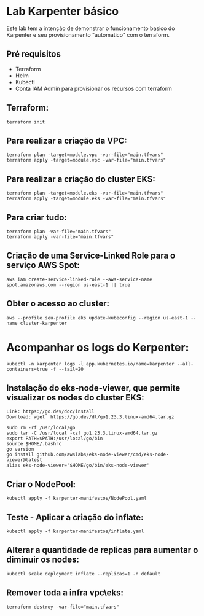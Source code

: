 # Lab Karpenter básico

Este lab tem a intenção de demonstrar o funcionamento basico do Karpenter e seu provisionamento "automatico" com o terraform.

## Pré requisitos
- Terraform
- Helm
- Kubectl
- Conta IAM Admin para provisionar os recursos com terraform

## Terraform:
```
terraform init
```

## Para realizar a criação da VPC:
```
terraform plan -target=module.vpc -var-file="main.tfvars"
terraform apply -target=module.vpc -var-file="main.tfvars"
```

## Para realizar a criação do cluster EKS:
```
terraform plan -target=module.eks -var-file="main.tfvars"
terraform apply -target=module.eks -var-file="main.tfvars"
```

## Para criar tudo:
```
terraform plan -var-file="main.tfvars"
terraform apply -var-file="main.tfvars"
```

## Criação de uma Service-Linked Role para o serviço AWS Spot:
```
aws iam create-service-linked-role --aws-service-name spot.amazonaws.com --region us-east-1 || true
```

## Obter o acesso ao cluster:
```
aws --profile seu-profile eks update-kubeconfig --region us-east-1 --name cluster-karpenter
```

# Acompanhar os logs do Kerpenter:
```
kubectl -n karpenter logs -l app.kubernetes.io/name=karpenter --all-containers=true -f --tail=20
```

## Instalação do eks-node-viewer, que permite visualizar os nodes do cluster EKS:
```
Link: https://go.dev/doc/install
Download: wget  https://go.dev/dl/go1.23.3.linux-amd64.tar.gz

sudo rm -rf /usr/local/go
sudo tar -C /usr/local -xzf go1.23.3.linux-amd64.tar.gz
export PATH=$PATH:/usr/local/go/bin
source $HOME/.bashrc
go version
go install github.com/awslabs/eks-node-viewer/cmd/eks-node-viewer@latest
alias eks-node-viewer='$HOME/go/bin/eks-node-viewer'
```

## Criar o NodePool:
```
kubectl apply -f karpenter-manifestos/NodePool.yaml
```

## Teste - Aplicar a criação do inflate:
```
kubectl apply -f karpenter-manifestos/inflate.yaml
```

## Alterar a quantidade de replicas para aumentar o diminuir os nodes:
```
kubectl scale deployment inflate --replicas=1 -n default
```

## Remover toda a infra vpc\eks:
```
terraform destroy -var-file="main.tfvars"
```
